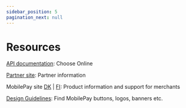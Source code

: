 ```yaml
---
sidebar_position: 5
pagination_next: null
---
```


# Resources

[API documentation](https://developer.mobilepay.dk/product): Choose Online

[Partner site](https://www.mobilepaygroup.com/partner/online): Partner information

MobilePay site [DK](https://www.mobilepay.dk/erhverv/apps-og-webshops/mobilepay-online) | [FI](https://mobilepay.fi/yrityksille/sovellukset-ja-verkkokaupat/mobilepay-online): Product information and support for merchants

[Design Guidelines](https://developer.mobilepay.dk/design): Find MobilePay buttons, logos, banners etc.
